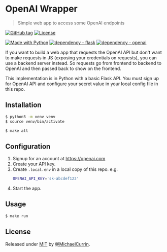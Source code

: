 # OpenAI Wrapper
> Simple web app to access some OpenAI endpoints

[![GitHub tag](https://img.shields.io/github/tag/MichaelCurrin/open-ai-wrapper?include_prereleases=&sort=semver&color=blue)](https://github.com/MichaelCurrin/open-ai-wrapper/releases/)
[![License](https://img.shields.io/badge/License-MIT-blue)](#license)

[![Made with Python](https://img.shields.io/badge/Python->=3.6-blue?logo=python&logoColor=white)](https://python.org "Go to Python homepage")
[![dependency - flask](https://img.shields.io/badge/dependency-flask-blue?logo=flask&logoColor=white)](https://pypi.org/project/flask)
[![dependency - openai](https://img.shields.io/badge/dependency-openai-blue?logo=openai&logoColor=white)](https://pypi.org/project/openai)

If you want to build a web app that requests the OpenAI API but don't want to make requests in JS (exposing your credentials on requests), you can use a backend server instead. So requests go from frontend to backend to OpenAI and then passed back to show on the frontend.

This implementation is in Python with a basic Flask API. You must sign up for OpenAI API and configure your secret value in your local config file in this repo.


## Installation

```sh
$ python3 -m venv venv
$ source venv/bin/activate
```

```sh
$ make all
```

## Configuration

1. Signup for an account at https://openai.com
1. Create your API key.
1. Create `.local.env` in a local copy of this repo. e.g.
    ```sh
    OPENAI_API_KEY='sk-abcdef123'
    ```
1. Start the app.


## Usage

```sh
$ make run
```


## License

Released under [MIT](/LICENSE) by [@MichaelCurrin](https://github.com/MichaelCurrin).
